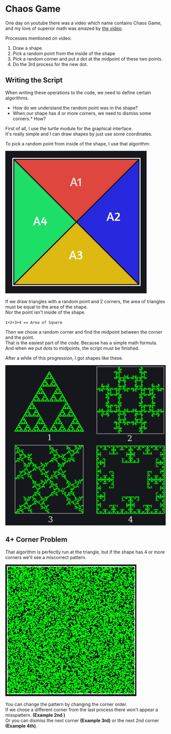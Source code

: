# Chaos Game
One day on youtube there was a video which name contains Chaos Game, 
and my love of superior math was amazed by [the video](https://youtu.be/IGlGvSXkRGI).

Processes mentioned on video:
 1. Draw a shape.  
 2. Pick a random point from the inside of the shape  
 3. Pick a random corner and put a dot at the midpoint of these two points.  
 4. Do the 3rd process for the new dot.  


## Writing the Script
When writing these operations to the code, we need to define certain algorithms.  
 - How do we understand the random point was in the shape?  
 - When our shape has 4 or more corners, we need to dismiss some corners.* How?  

First of all, I use the turtle module for the graphical interface.  
It's really simple and I can draw shapes by just use some coordinates.  

To pick a random point from inside of the shape, I use that algorithm:  

![Areas](/Img/Area_exmp.jpg)

If we draw triangles with a random point and 2 corners, the area of triangles must be equal to the area of the shape.  
Nor the point isn't inside of the shape.  

`1+2+3+4 == Area of Squere`

Then we chose a random corner and find the midpoint between the corner and the point.  
That is the easiest part of the code. Because has a simple math formula.  
And when we put dots to midpoints, the script must be finished.  

After a while of this progression, I got shapes like these.  

![Images](/Img/Images.jpg)

## 4+ Corner Problem
That algorithm is perfectly run at the triangle, but if the shape has 4 or more corners we'll see a miscorrect pattern.  

![unchanged algorithm with sqruare](/Img/Faulty.png)

You can change the pattern by changing the corner order.  
If we chose a different corner from the last process there won't appear a misspattern. **(Example 2nd )**  
Or you can dismiss the next corner **(Example 3rd)** or the next 2nd corner **(Example 4th)**.  
